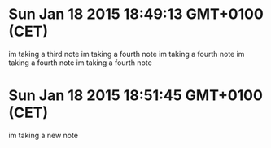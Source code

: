 
# Sun Jan 18 2015 18:49:13 GMT+0100 (CET)
im taking a third note
im taking a fourth note
im taking a fourth note
im taking a fourth note
im taking a fourth note

# Sun Jan 18 2015 18:51:45 GMT+0100 (CET)
im taking a new note
